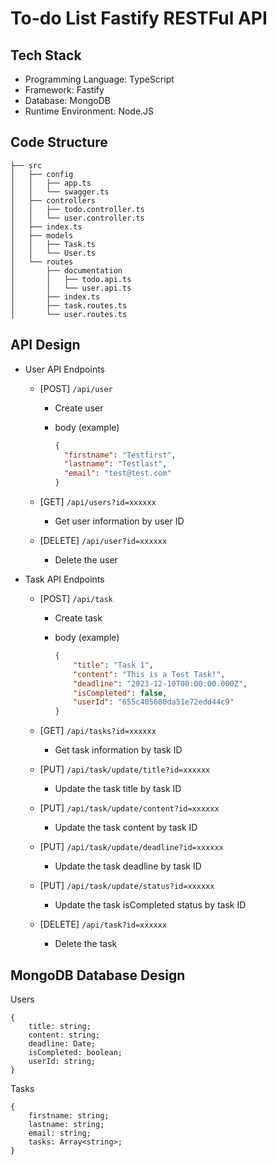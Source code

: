 # To-do List Fastify RESTFul API

## Tech Stack

- Programming Language: TypeScript
- Framework: Fastify
- Database: MongoDB
- Runtime Environment: Node.JS

## Code Structure

```
├── src
│   ├── config
│   │   ├── app.ts
│   │   └── swagger.ts
│   ├── controllers
│   │   ├── todo.controller.ts
│   │   └── user.controller.ts
│   ├── index.ts
│   ├── models
│   │   ├── Task.ts
│   │   └── User.ts
│   └── routes
│       ├── documentation
│       │   ├── todo.api.ts
│       │   └── user.api.ts
│       ├── index.ts
│       ├── task.routes.ts
│       └── user.routes.ts
```

## API Design

- User API Endpoints

  - [POST] `/api/user`

    - Create user
    - body (example)

      ```json
      {
        "firstname": "Testfirst",
        "lastname": "Testlast",
        "email": "test@test.com"
      }
      ```
  - [GET] `/api/users?id=xxxxxx`

    - Get user information by user ID
  - [DELETE] `/api/user?id=xxxxxx`

    - Delete the user
- Task API Endpoints

  - [POST] `/api/task`

    - Create task
    - body (example)

      ```json
      {
          "title": "Task 1",
          "content": "This is a Test Task!",
          "deadline": "2023-12-10T00:00:00.000Z",
          "isCompleted": false,
          "userId": "655c405680da51e72edd44c9"
      }
      ```
  - [GET] `/api/tasks?id=xxxxxx`

    - Get task information by task ID
  - [PUT] `/api/task/update/title?id=xxxxxx`

    - Update the task title by task ID
  - [PUT] `/api/task/update/content?id=xxxxxx`

    - Update the task content by task ID
  - [PUT] `/api/task/update/deadline?id=xxxxxx`

    - Update the task deadline by task ID
  - [PUT] `/api/task/update/status?id=xxxxxx`

    - Update the task isCompleted status by task ID
  - [DELETE] `/api/task?id=xxxxxx`

    - Delete the task

## MongoDB Database Design

Users

```
{
	title: string;
	content: string;
	deadline: Date;
	isCompleted: boolean;
	userId: string;
}
```

Tasks

```
{
	firstname: string;
	lastname: string;
	email: string;
	tasks: Array<string>;
}
```
